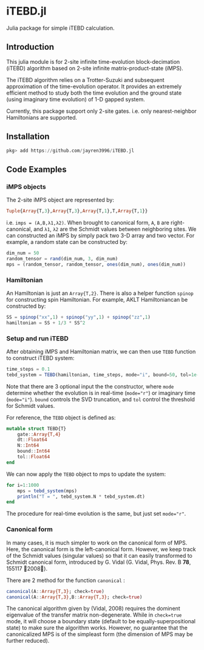 # iTEBD.jl
Julia package for simple iTEBD calculation.

## Introduction

This julia module is for 2-site infinite time-evolution block-decimation (iTEBD) algorithm based on 2-site infinite matrix-product-state (iMPS).

The iTEBD algorithm relies on a Trotter-Suzuki and subsequent approximation of the time-evolution operator. It provides an extremely efficient method to study both the time evolution and the ground state (using imaginary time evolution) of 1-D gapped system.

Currently, this package support only 2-site gates. i.e. only nearest-neighbor Hamiltonians are supported.

## Installation
```julia
pkg> add https://github.com/jayren3996/iTEBD.jl
```

## Code Examples

### iMPS objects

The 2-site iMPS object are represented by:

```julia
Tuple{Array{T,3},Array{T,3},Array{T,1},T,Array{T,1}}
```

i.e. ```imps = (A,B,λ1,λ2)```. When brought to canonical form, ```A```, ```B``` are right-canonical, and ```λ1```, ```λ2``` are the Schmidt values between neighboring sites. We can constructed an iMPS by simply pack two 3-D array and two vector. For example, a random state can be constructed by:

```julia
dim_num = 50
random_tensor = rand(dim_num, 3, dim_num)
mps = (random_tensor, random_tensor, ones(dim_num), ones(dim_num))
```

### Hamiltonian

An Hamiltonian is just an  ```Array{T,2}```. There is also a helper function ```spinop``` for constructing spin Hamiltonian. For example, AKLT Hamiltoniancan be constructed by:

```julia
SS = spinop("xx",1) + spinop("yy",1) + spinop("zz",1)
hamiltonian = SS + 1/3 * SS^2
```

### Setup and run iTEBD

After obtaining iMPS and Hamiltonian matrix, we can then use ```TEBD``` function to construct iTEBD system:

```julia
time_steps = 0.1
tebd_system = TEBD(hamiltonian, time_steps, mode="i", bound=50, tol=1e-7)
```

Note that there are 3 optional input the the constructor, where ```mode ``` determine whether the evolution is in real-time (```mode="r"```) or imaginary time (```mode="i"```). ```bound``` controls the SVD truncation, and ```tol``` control the threshold for Schmidt values.

For reference, the ```TEBD``` object is defined as:

```julia
mutable struct TEBD{T}
    gate::Array{T,4}
    dt::Float64
    N::Int64
    bound::Int64
    tol::Float64
end
```

We can now apply the ```TEBD``` object to mps to update the system:

```julia
for i=1:1000
    mps = tebd_system(mps)
    println("T = ", tebd_system.N * tebd_system.dt)
end
```

The procedure for real-time evolution is the same, but just set ```mode="r"```.

### Canonical form

In many cases, it is much simpler to work on the canonical form of MPS. Here, the canonical form is the left-canonical form. However, we keep track of the Schmidt values (singular values) so that it can easily transformed to Schmidt canonical form, introduced by G. Vidal (G. Vidal, Phys. Rev. B **78**, 155117 􏱋2008􏱌). 

There are 2 method for the function ```canonical``` :

```julia
canonical(A::Array{T,3}; check=true)
canonical(A::Array{T,3},B::Array{T,3}; check=true)
```

The canonical algorithm given by (Vidal, 2008) requires the dominent eigenvalue of the transfer matrix non-degenerate. While in ```check=true``` mode, it will choose a boundary state (default to be equally-superpositional state) to make sure the algorithm works. However, no guarantee that the canonicalized MPS is of the simpleast form (the dimension of MPS may be further reduced). 